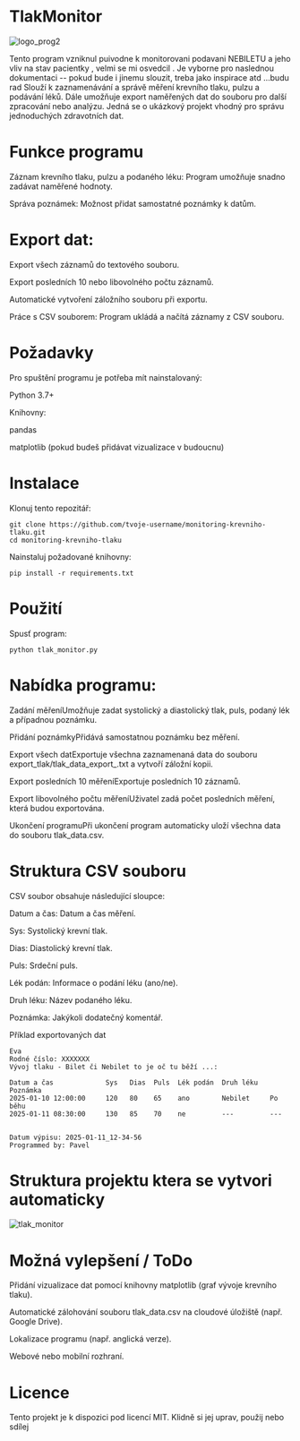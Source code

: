 # TlakMonitor
 ![logo_prog2](https://github.com/user-attachments/assets/055a751a-2bd9-4bd1-8a18-235465112349)<br>



Tento program vzniknul puivodne k monitorovani 
podavani NEBILETU a jeho vliv na stav pacientky ,  velmi se mi osvedcil .  Je vyborne pro naslednou dokumentaci -- pokud bude i jinemu slouzit, 
treba jako inspirace atd ...budu rad
Slouží k zaznamenávání a správě měření krevního tlaku, pulzu a podávání léků. Dále umožňuje export naměřených dat do souboru pro další zpracování nebo analýzu. Jedná se o ukázkový projekt vhodný pro správu jednoduchých zdravotních dat.

# Funkce programu

Záznam krevního tlaku, pulzu a podaného léku: Program umožňuje snadno zadávat naměřené hodnoty.

Správa poznámek: Možnost přidat samostatné poznámky k datům.

# Export dat:

Export všech záznamů do textového souboru.

Export posledních 10 nebo libovolného počtu záznamů.

Automatické vytvoření záložního souboru při exportu.

Práce s CSV souborem: Program ukládá a načítá záznamy z CSV souboru.

# Požadavky

Pro spuštění programu je potřeba mít nainstalovaný:

Python 3.7+

Knihovny:

pandas

matplotlib (pokud budeš přidávat vizualizace v budoucnu)

# Instalace

Klonuj tento repozitář:

```git clone https://github.com/tvoje-username/monitoring-krevniho-tlaku.git```<br>
```cd monitoring-krevniho-tlaku```<br>

Nainstaluj požadované knihovny:

```pip install -r requirements.txt```<br>



# Použití

Spusť program:

```python tlak_monitor.py```

# Nabídka programu:

Zadání měřeníUmožňuje zadat systolický a diastolický tlak, puls, podaný lék a případnou poznámku.

Přidání poznámkyPřidává samostatnou poznámku bez měření.

Export všech datExportuje všechna zaznamenaná data do souboru export_tlak/tlak_data_export_<datum>.txt a vytvoří záložní kopii.

Export posledních 10 měřeníExportuje posledních 10 záznamů.

Export libovolného počtu měřeníUživatel zadá počet posledních měření, která budou exportována.

Ukončení programuPři ukončení program automaticky uloží všechna data do souboru tlak_data.csv.


# Struktura CSV souboru

CSV soubor obsahuje následující sloupce:

Datum a čas: Datum a čas měření.

Sys: Systolický krevní tlak.

Dias: Diastolický krevní tlak.

Puls: Srdeční puls.

Lék podán: Informace o podání léku (ano/ne).

Druh léku: Název podaného léku.

Poznámka: Jakýkoli dodatečný komentář.

Příklad exportovaných dat
```
Eva
Rodné číslo: XXXXXXX
Vývoj tlaku - Bilet či Nebilet to je oč tu běží ...:

Datum a čas             Sys   Dias  Puls  Lék podán  Druh léku   Poznámka
2025-01-10 12:00:00     120   80    65    ano        Nebilet     Po běhu
2025-01-11 08:30:00     130   85    70    ne         ---         ---


Datum výpisu: 2025-01-11_12-34-56
Programmed by: Pavel
```

# Struktura projektu ktera se vytvori automaticky

![tlak_monitor](https://github.com/user-attachments/assets/67e62761-975f-40f9-b2d7-e3e2cb2cf7a7)


# Možná vylepšení / ToDo

Přidání vizualizace dat pomocí knihovny matplotlib (graf vývoje krevního tlaku).

Automatické zálohování souboru tlak_data.csv na cloudové úložiště (např. Google Drive).

Lokalizace programu (např. anglická verze).

Webové nebo mobilní rozhraní.

# Licence

Tento projekt je k dispozici pod licencí MIT. Klidně si jej uprav, použij nebo sdílej
